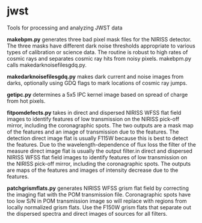 # jwst
Tools for processing and analyzing JWST data

<b>makebpm.py</b> generates three bad pixel mask files for the NIRISS detector. 
The three masks have different dark noise thresholds appropriate to various types of calibration or science data.
The routine is robust to high rates of cosmic rays and separates cosmic ray hits from noisy pixels. makebpm.py calls makedarknoisefilesgdq.py.

<b>makedarknoisefilesgdq.py</b> makes dark current and noise images from darks, optionally using GDQ flags to mark locations of cosmic ray jumps.

<b>getipc.py</b> determines a 5x5 IPC kernel image based on spread of charge from hot pixels.

<b>fitpomdefects.py</b> takes in direct and dispersed NIRISS WFSS flat field images to identify features of low transmission on the NIRISS pick-off mirror, including the coronagraphic spots. The two outputs are a mask map of the features and an image of transmission due to the features. The detection direct image flat is usually F115W because this is best to detect the features. Due to the wavelength-dependence of flux loss the filter of the measure direct image flat is usually the output filter.in direct and dispersed NIRISS WFSS flat field images to identify features of low transmission on the NIRISS pick-off mirror, including the coronagraphic spots. The outputs are maps of the features and images of intensity decrease due to the features. 

<b>patchgrismflats.py</b> generates NIRISS WFSS grism flat field by correcting the imaging flat with the POM transmission file.
Coronagraphic spots have too low S/N in POM transmission image so will replace with regions from locally normalized grism flats. Use the F150W grism flats that separate out the dispersed spectra and direct images of sources for all filters.

